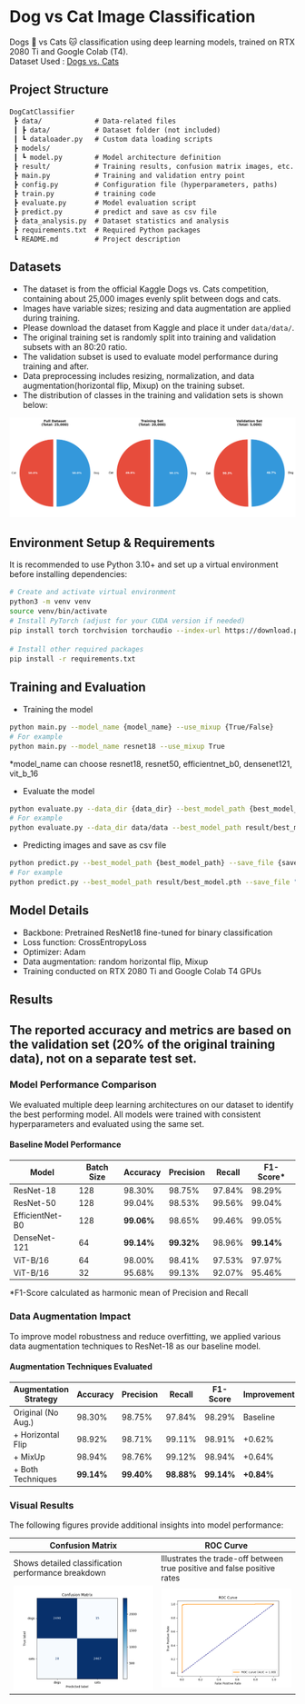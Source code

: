 # Dog vs Cat Image Classification
Dogs 🐶 vs Cats 🐱 classification using deep learning models, trained on RTX 2080 Ti and Google Colab (T4).  
Dataset Used : [Dogs vs. Cats](https://www.kaggle.com/competitions/dogs-vs-cats/data)

## Project Structure
```
DogCatClassifier
 ┣ data/             # Data-related files
 ┃ ┣ data/           # Dataset folder (not included)
 ┃ ┗ dataloader.py   # Custom data loading scripts
 ┣ models/
 ┃ ┗ model.py        # Model architecture definition
 ┣ result/           # Training results, confusion matrix images, etc.
 ┣ main.py           # Training and validation entry point
 ┣ config.py         # Configuration file (hyperparameters, paths)
 ┣ train.py          # training code
 ┣ evaluate.py       # Model evaluation script
 ┣ predict.py        # predict and save as csv file
 ┣ data_analysis.py  # Dataset statistics and analysis
 ┣ requirements.txt  # Required Python packages
 ┗ README.md         # Project description
```

## Datasets
- The dataset is from the official Kaggle Dogs vs. Cats competition, containing about 25,000 images evenly split between dogs and cats.
- Images have variable sizes; resizing and data augmentation are applied during training.
- Please download the dataset from Kaggle and place it under `data/data/`.
- The original training set is randomly split into training and validation subsets with an 80:20 ratio.
- The validation subset is used to evaluate model performance during training and after.
- Data preprocessing includes resizing, normalization, and data augmentation(horizontal flip, Mixup) on the training subset.
- The distribution of classes in the training and validation sets is shown below:

![Distribution of Classes in Dataset](figures/train_val_distribution.png)

## Environment Setup & Requirements
It is recommended to use Python 3.10+ and set up a virtual environment before installing dependencies:
```bash
# Create and activate virtual environment
python3 -m venv venv
source venv/bin/activate
# Install PyTorch (adjust for your CUDA version if needed)
pip install torch torchvision torchaudio --index-url https://download.pytorch.org/whl/cu121

# Install other required packages
pip install -r requirements.txt
```

## Training and Evaluation
- Training the model
```bash
python main.py --model_name {model_name} --use_mixup {True/False}
# For example
python main.py --model_name resnet18 --use_mixup True
```
*model_name can choose resnet18, resnet50, efficientnet_b0, densenet121, vit_b_16

- Evaluate the model
```bash
python evaluate.py --data_dir {data_dir} --best_model_path {best_model_path}
# For example
python evaluate.py --data_dir data/data --best_model_path result/best_model.pth
```

- Predicting images and save as csv file
```bash
python predict.py --best_model_path {best_model_path} --save_file {save_file}
# For example
python predict.py --best_model_path result/best_model.pth --save_file "prediction.csv"
```

## Model Details
- Backbone: Pretrained ResNet18 fine-tuned for binary classification
- Loss function: CrossEntropyLoss
- Optimizer: Adam
- Data augmentation: random horizontal flip, Mixup
- Training conducted on RTX 2080 Ti and Google Colab T4 GPUs

## Results
The reported accuracy and metrics are based on the validation set (20% of the original training data), **not on a separate test set**.
- 
### Model Performance Comparison

We evaluated multiple deep learning architectures on our dataset to identify the best performing model. All models were trained with consistent hyperparameters and evaluated using the same set.
#### Baseline Model Performance
  
| Model           | Batch Size | Accuracy | Precision | Recall | F1-Score* |
|-----------------|------------|----------|-----------|--------|-----------|
| ResNet-18       | 128        | 98.30%   | 98.75%    | 97.84% | 98.29%    |
| ResNet-50       | 128        | 99.04%   | 98.53%    | 99.56% | 99.04%    |
| EfficientNet-B0 | 128        | **99.06%**   | 98.65%    | 99.46% | 99.05%    |
| DenseNet-121    | 64         | **99.14%** | **99.32%** | 98.96% | **99.14%** |
| ViT-B/16        | 64         | 98.00%   | 98.41%    | 97.53% | 97.97%    |
| ViT-B/16        | 32         | 95.68%   | 99.13%    | 92.07% | 95.46%    |

*F1-Score calculated as harmonic mean of Precision and Recall

### Data Augmentation Impact

To improve model robustness and reduce overfitting, we applied various data augmentation techniques to ResNet-18 as our baseline model.

#### Augmentation Techniques Evaluated

| Augmentation Strategy | Accuracy | Precision | Recall | F1-Score | Improvement |
|----------------------|----------|-----------|--------|----------|-------------|
| Original (No Aug.)   | 98.30%   | 98.75%    | 97.84% | 98.29%   | Baseline    |
| + Horizontal Flip    | 98.92%   | 98.71%    | 99.11% | 98.91%   | +0.62%      |
| + MixUp             | 98.94%   | 98.76%    | 99.12% | 98.94%   | +0.64%      |
| + Both Techniques   | **99.14%** | **99.40%** | **98.88%** | **99.14%** | **+0.84%** |

### Visual Results

The following figures provide additional insights into model performance:

<!-- - **Confusion Matrix**: `figures/confusion_matrix.png` - Shows detailed classification performance breakdown
![Confusion Matrix](figures/confusion_matrix.png)

- **ROC Curve**: `figures/roc_curve.png` - Illustrates the trade-off between true positive and false positive rates
![ROC Curve](figures/roc_curve.png) -->


| **Confusion Matrix** | **ROC Curve** |
|----------------------|---------------|
| Shows detailed classification performance breakdown | Illustrates the trade-off between true positive and false positive rates |
| ![Confusion Matrix](figures/confusion_matrix.png) | ![ROC Curve](figures/roc_curve.png) |